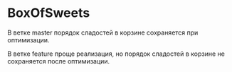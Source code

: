 # BoxOfSweets

В ветке master порядок сладостей в корзине сохраняется при оптимизации.

В ветке feature проще реализация, но порядок сладостей в корзине не сохраняется после оптимизации.
